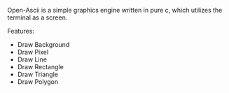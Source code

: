 Open-Ascii is a simple graphics engine written in pure c, which utilizes the terminal as a screen.

Features:
- Draw Background
- Draw Pixel
- Draw Line
- Draw Rectangle
- Draw Triangle
- Draw Polygon
